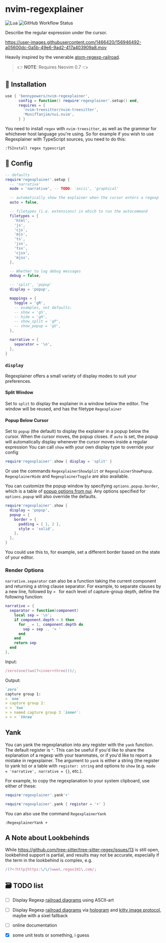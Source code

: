 # nvim-regexplainer

![Lua][made-with-lua]
![GitHub Workflow Status][build-status]

Describe the regular expression under the cursor.

https://user-images.githubusercontent.com/1466420/156946492-a05600dc-0a5b-49e6-9ad2-417a403909a8.mov

Heavily inspired by the venerable [atom-regexp-railroad][atom-regexp-railroad].

> 👉 **NOTE**: Requires Neovim 0.7 👈

## 🚚 Installation

```lua
use { 'bennypowers/nvim-regexplainer',
      config = function() require'regexplainer'.setup() end,
      requires = {
        'nvim-treesitter/nvim-treesitter',
        'MunifTanjim/nui.nvim',
      } }
```

You need to install `regex` with `nvim-treesitter`, as well as the grammar for 
whichever host language you're using. So for example if you wish to use 
Regexplainer with TypeScript sources, you need to do this:

```vimscript
:TSInstall regex typescript
```

## 🤔 Config

```lua
-- defaults
require'regexplainer'.setup {
  -- 'narrative'
  mode = 'narrative', -- TODO: 'ascii', 'graphical'

  -- automatically show the explainer when the cursor enters a regexp
  auto = false,

  -- filetypes (i.e. extensions) in which to run the autocommand
  filetypes = {
    'html',
    'js',
    'cjs',
    'mjs',
    'ts',
    'jsx',
    'tsx',
    'cjsx',
    'mjsx',
  },

  -- Whether to log debug messages
  debug = false, 

  -- 'split', 'popup'
  display = 'popup',

  mappings = {
    toggle = 'gR',
    -- examples, not defaults:
    -- show = 'gS',
    -- hide = 'gH',
    -- show_split = 'gP',
    -- show_popup = 'gU',
  },

  narrative = {
    separator = '\n',
  },
}
```

### `display`

Regexplainer offers a small variety of display modes to suit your preferences.

#### Split Window

Set to `split` to display the explainer in a window below the editor.
The window will be reused, and has the filetype `Regexplainer`

#### Popup Below Cursor

Set to `popup` (the default) to display the explainer in a popup below the 
cursor. When the cursor moves, the popup closes. if `auto` is set, the popup 
will automatically display whenever the cursor moves inside a regular expression
You can call `show` with your own display type to override your config

```lua
require'regexplainer'.show { display = 'split' }
```

Or use the commands `RegexplainerShowSplit` or `RegexplainerShowPopup`. 
`RegexplainerHide` and `RegexplainerToggle` are also available.

You can customize the popup window by specifying `options.popup.border`,
which is a table of [popup options from nui][popup-options].
Any options specified for `options.popup` will also override the defaults.

```lua
require'regexplainer'.show {
  display = 'popup',
  popup = {
    border = {
      padding = { 1, 2 },
      style = 'solid',
    },
  },
}
```

You could use this to, for example, set a different border based on the state of 
your editor.

### Render Options

`narrative.separator` can also be a function taking the current component and 
returning a string clause separator. For example, to separate clauses by a new 
line, followed by `> ` for each level of capture-group depth, define the 
following function:

```lua
narrative = {
  separator = function(component)
    local sep = '\n';
    if component.depth > 0 then
      for _ = 1, component.depth do
        sep = sep .. '> '
      end
    end
    return sep
  end
},
```

Input:

```javascript
/zero(one(two(?<inner>three)))/;
```

Output: 

```markdown
`zero`  
capture group 1:  
> `one`  
> capture group 2:  
> > `two`  
> > named capture group 3 `inner`:  
> > > `three`
```

## Yank
You can yank the regexplanation into any register with the `yank` function. The 
default register is `"`. This can be useful if you'd like to share the 
explanation of a regexp with your teammates, or if you'd like to report a 
mistake in regexplainer. The argument to `yank` is either a string (the register 
to yank to) or a table with `register: string` and options to `show` (e.g. `mode 
= 'narrative', narrative = {}`, etc.).

For example, to copy the regexplanation to your system clipboard, use either of 
these:

```lua
require'regexplainer'.yank'+'
```

```lua
require'regexplainer'.yank { register = '+' }
```

You can also use the command `RegexplainerYank`

```vim
:RegexplainerYank +
```

## A Note about Lookbehinds

While https://github.com/tree-sitter/tree-sitter-regex/issues/13 is still open, 
lookbehind support is partial, and results may not be accurate, especially if 
the term in the lookbehind is complex, e.g. 

```javascript
/(?<!http|https:\/\/)www\.regex101\.com/;
```

## 🗃️  TODO list
- [ ] Display Regexp [railroad diagrams][railroad-diagrams] using ASCII-art
- [ ] Display Regexp [railroad diagrams][railroad-diagrams] via 
  [hologram][hologram] and [kitty image protocol][kitty], maybe with a sixel 
  fallback
- [ ] online documentation
- [x] some unit tests or something, i guess


[made-with-lua]: https://img.shields.io/badge/Made%20with%20Lua-blueviolet.svg?style=for-the-badge&logo=lua
[build-status]: https://img.shields.io/github/actions/workflow/status/bennypowers/nvim-regexplainer/main.yml?branch=main&label=tests&style=for-the-badge
[atom-regexp-railroad]: https://github.com/klorenz/atom-regex-railroad-diagrams/
[popup-options]: https://github.com/MunifTanjim/nui.nvim/tree/main/lua/nui/popup#border
[railroad-diagrams]: https://github.com/tabatkins/railroad-diagrams/
[hologram]: https://github.com/edluffy/hologram.nvim
[kitty]: https://sw.kovidgoyal.net/kitty/graphics-protocol/
